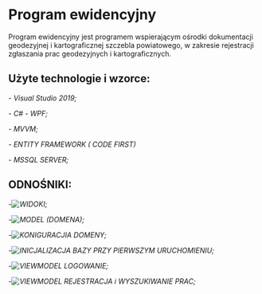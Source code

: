 # **Program ewidencyjny**



Program ewidencyjny jest programem wspierającym ośrodki dokumentacji geodezyjnej i kartograficznej szczebla powiatowego, w zakresie rejestracji zgłaszania prac geodezyjnych i kartograficznych.


## **Użyte technologie i wzorce:**

*- Visual Studio 2019;*

*- C# - WPF;*

*- MVVM;*

*- ENTITY FRAMEWORK ( CODE FIRST)*

*- MSSQL SERVER;*





## **ODNOŚNIKI:**

*-![WIDOKI](https://github.com/tmichalek/WPF-Apliccation/tree/master/Program_ewidencyjny/View/);*

*-![MODEL (DOMENA)](https://github.com/tmichalek/WPF-Apliccation/tree/master/Program_ewidencyjny/Model/);*

*-![KONIGURACJIA DOMENY](https://github.com/tmichalek/WPF-Apliccation/tree/master/Program_ewidencyjny/Model/DomainConfig/);*

*-![INICJALIZACJA BAZY PRZY PIERWSZYM URUCHOMIENIU](https://github.com/tmichalek/WPF-Apliccation/tree/master/Program_ewidencyjny/Model/InitalizationTables/);*

*-![VIEWMODEL LOGOWANIE](https://github.com/tmichalek/WPF-Apliccation/tree/master/Program_ewidencyjny/ViewModel/Login.cs);*

*-![VIEWMODEL REJESTRACJA i WYSZUKIWANIE PRAC](https://github.com/tmichalek/WPF-Apliccation/tree/master/Program_ewidencyjny/ViewModel/JobViewModel.cs);*
